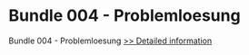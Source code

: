 # Bundle 004 - Problemloesung
Bundle 004 - Problemloesung
[>> Detailed information](https://secure.shareit.com/shareit/product.html?productid=300991785&affiliateid=200057808)